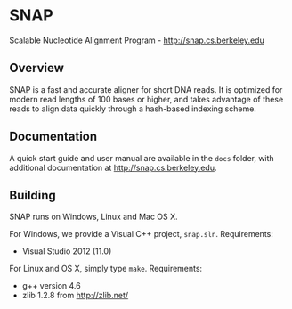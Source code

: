 # SNAP

Scalable Nucleotide Alignment Program - <http://snap.cs.berkeley.edu>

## Overview

SNAP is a fast and accurate aligner for short DNA reads. It is optimized for
modern read lengths of 100 bases or higher, and takes advantage of these reads
to align data quickly through a hash-based indexing scheme.

## Documentation

A quick start guide and user manual are available in the `docs` folder, with
additional documentation at <http://snap.cs.berkeley.edu>.

## Building

SNAP runs on Windows, Linux and Mac OS X.

For Windows, we provide a Visual C++ project, `snap.sln`. Requirements:
- Visual Studio 2012 (11.0)

For Linux and OS X, simply type `make`. Requirements:
- g++ version 4.6
- zlib 1.2.8 from http://zlib.net/


